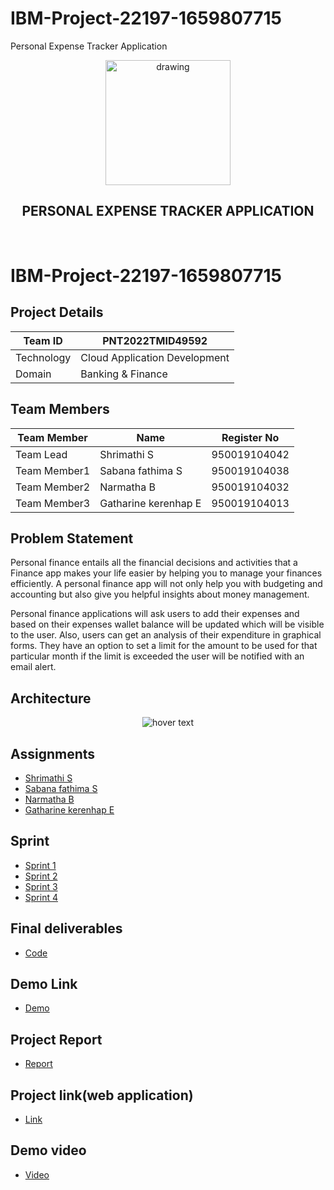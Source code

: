 # IBM-Project-22197-1659807715
Personal Expense Tracker Application
<br>
<div align="center">
  <img src="https://upload.wikimedia.org/wikipedia/commons/5/51/IBM_logo.svg" align="center" alt="drawing" width="200" />
  <h2 align="center">PERSONAL EXPENSE TRACKER APPLICATION</h2>
</div><br>

# IBM-Project-22197-1659807715




## Project Details
| Team ID       | PNT2022TMID49592             |
| ------------- | -------------                |
| Technology    | Cloud Application Development|
|  Domain       | Banking & Finance            | 


## Team Members
| Team Member  | Name            | Register No    |
| -------------| -------------   | --------       |
| Team Lead    | Shrimathi S       | 950019104042   |
| Team Member1 | Sabana fathima S     | 950019104038   |
| Team Member2 | Narmatha B       | 950019104032   |
| Team Member3 | Gatharine kerenhap E      | 950019104013   |

## Problem Statement 

Personal finance entails all the financial decisions and activities that a Finance app makes your life easier by helping you to manage your finances efficiently. A personal finance app will not only help you with budgeting and accounting but also give you helpful insights about money management.


Personal finance applications will ask users to add their expenses and based on their expenses wallet balance will be updated which will be visible to the user.  Also, users can get an analysis of their expenditure in graphical forms. They have an option to set a limit for the amount to be used for that particular month if the limit is exceeded the user will be notified with an email alert.

## Architecture
<p align="center">
  <img src="https://lh6.googleusercontent.com/rEq5ONu1NkSrSCO2bCYqPGfekO-jk-xyVo6TK1ZzwFrWosaBAzNpsiTcljCtT9wf0LvzUY18F9FTVzWBKTWCavF2lNG8N52IX6Ox6bJKd5uE7mTjU5_fG7Dh9OlY5g"  title="hover text">
</p>


## Assignments

- [Shrimathi S](https://github.com/IBM-EPBL/IBM-Project-22197-1659807715/tree/main/Assignment/Shrimathi)
- [Sabana fathima S](https://github.com/IBM-EPBL/IBM-Project-22197-1659807715/tree/main/Assignment/Sabana_fathima)
- [Narmatha B](https://github.com/IBM-EPBL/IBM-Project-22197-1659807715/tree/main/Assignment/Narmatha)
- [Gatharine kerenhap E](https://github.com/IBM-EPBL/IBM-Project-22197-1659807715/tree/main/Assignment/Gatharine)

## Sprint

- [Sprint 1](https://github.com/IBM-EPBL/IBM-Project-22197-1659807715/tree/main/Project_development_phase/Sprint1)
- [Sprint 2](https://github.com/IBM-EPBL/IBM-Project-22197-1659807715/tree/main/Project_development_phase/Sprint2)
- [Sprint 3](https://github.com/IBM-EPBL/IBM-Project-22197-1659807715/tree/main/Project_development_phase/Sprint3)
- [Sprint 4](https://github.com/IBM-EPBL/IBM-Project-22197-1659807715/tree/main/Project_development_phase/Sprint4)

## Final deliverables
   
- [Code](https://github.com/IBM-EPBL/IBM-Project-22197-1659807715/tree/main/Final_deliverables/Final_code)

## Demo Link

- [Demo](https://github.com/IBM-EPBL/IBM-Project-22197-1659807715/blob/main/Final_deliverables/Final_code/demo%20link)

## Project Report

- [Report](https://github.com/IBM-EPBL/IBM-Project-22197-1659807715/tree/main/Project_report)

## Project link(web application)

- [Link](http://159.122.179.146:31096/)

## Demo video 

- [Video](https://drive.google.com/drive/folders/1B5FRdTZ6O3lErbkTtFbgIxIIJ4nzb6Up?usp=sharing)

